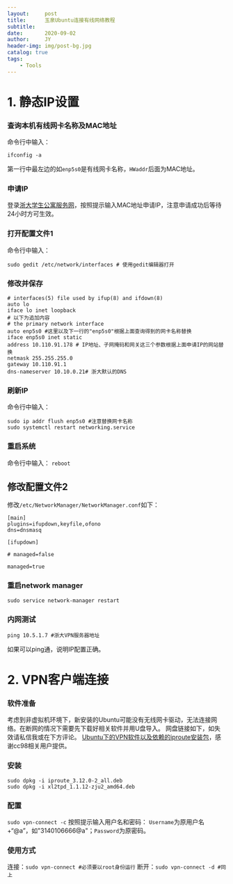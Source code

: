 ```yaml
---
layout:     post
title:      玉泉Ubuntu连接有线网络教程
subtitle:   
date:       2020-09-02
author:     JY
header-img: img/post-bg.jpg
catalog: true
tags:
    - Tools
---
```




# 1. 静态IP设置

### 查询本机有线网卡名称及MAC地址

命令行中输入：

```
ifconfig -a
```

第一行中最左边的如`enp5s0`是有线网卡名称，`HWaddr`后面为MAC地址。

### 申请IP

登录[浙大学生公寓服务网](http://service.chinasinew.com/zjuauth.aspx?syscode=zjuserv&redirect_url=http%3a%2f%2fservice.chinasinew.com%2flogin.ashx&sign=D41EC7A9AF38DDF5F5C7FAED27B08CB1)，按照提示输入MAC地址申请IP，注意申请成功后等待24小时方可生效。

### 打开配置文件1

命令行中输入：

```
sudo gedit /etc/network/interfaces # 使用gedit编辑器打开
```

### 修改并保存

```
# interfaces(5) file used by ifup(8) and ifdown(8)
auto lo
iface lo inet loopback
# 以下为追加内容
# the primary network interface
auto enp5s0 #这里以及下一行的"enp5s0"根据上面查询得到的网卡名称替换
iface enp5s0 inet static
address 10.110.91.178 # IP地址、子网掩码和网关这三个参数根据上面申请IP的网站替换
netmask 255.255.255.0
gateway 10.110.91.1
dns-nameserver 10.10.0.21# 浙大默认的DNS
```

### 刷新IP

命令行中输入：

```
sudo ip addr flush enp5s0 #注意替换网卡名称
sudo systemctl restart networking.service
```

### 重启系统

命令行中输入： `reboot`

## 修改配置文件2

修改`/etc/NetworkManager/NetworkManager.conf`如下：

```
[main]
plugins=ifupdown,keyfile,ofono
dns=dnsmasq

[ifupdown]

# managed=false

managed=true 
```

### 重启network manager

```
sudo service network-manager restart
```

### 内网测试

```
ping 10.5.1.7 #浙大VPN服务器地址
```

如果可以ping通，说明IP配置正确。



# 2. VPN客户端连接

### 软件准备

考虑到非虚拟机环境下，新安装的Ubuntu可能没有无线网卡驱动，无法连接网络。在断网的情况下需要先下载好相关软件并用U盘导入。 网盘链接如下，如失效请私信我或在下方评论。 [Ubuntu下的VPN软件以及依赖的iproute安装包](http://pan.baidu.com/s/1cni30a)，感谢cc98相关用户提供。

### 安装

```
sudo dpkg -i iproute_3.12.0-2_all.deb 
sudo dpkg -i xl2tpd_1.1.12-zju2_amd64.deb
```

### 配置

`sudo vpn-connect -c` 按照提示输入用户名和密码： `Username`为原用户名+“@a”，如"3140106666@a"；`Password`为原密码。

### 使用方式

连接：`sudo vpn-connect #必须要以root身份运行` 断开：`sudo vpn-connect -d #同上`